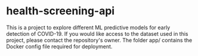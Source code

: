 # health-screening-api
This is a project to explore different ML predictive models for early detection of COVID-19. If you would like access to the dataset used in this project, please contact the repository's owner. The folder app/ contains the Docker config file required for deployment.
